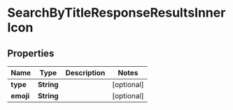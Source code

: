 

# SearchByTitleResponseResultsInnerIcon


## Properties

| Name | Type | Description | Notes |
|------------ | ------------- | ------------- | -------------|
|**type** | **String** |  |  [optional] |
|**emoji** | **String** |  |  [optional] |



